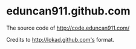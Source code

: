 eduncan911.github.com
======

The source code of http://code.eduncan911.com/

Credits to http://lokad.github.com's format.


